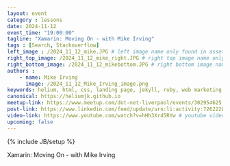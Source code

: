 ```yaml
---
layout: event
category : lessons
date: 2024-11-12
event_time: "19:00:00"
tagline: "Xamarin: Moving On - with Mike Irving"
tags : [Search, Stackoverflow]
left_image : /2024_11_12_mike.JPG # left image name only found in assets/images/events
right_top_image: /2024_11_12_mike_right.JPG # right top image name only found in assets/images/events
right_bottom_image: /2024_11_12_mikebottom.JPG # right bottom image name only found in assets/images/events
authors : 
    - name: Mike Irving
      image: /2024_11_12_Mike_Irving_image.png
keywords: helium, html, css, landing page, jekyll, ruby, web marketing, advertising
canonical: https://heliumjk.github.io
meetup-link: https://www.meetup.com/dot-net-liverpool/events/302954625
post-link: https://www.linkedin.com/feed/update/urn:li:activity:7262228466694025216  # linkedIn post url
video-link: https://www.youtube.com/watch?v=hHh3Xr45RYw # youtube video url if recorded
upcoming: false
---
```

{% include JB/setup %}


Xamarin: Moving On - with Mike Irving